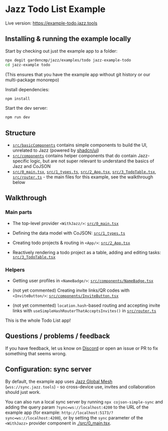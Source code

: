 # Jazz Todo List Example

Live version: https://example-todo.jazz.tools

## Installing & running the example locally

Start by checking out just the example app to a folder:

```bash
npx degit gardencmp/jazz/examples/todo jazz-example-todo
cd jazz-example todo
```

(This ensures that you have the example app without git history or our multi-package monorepo)

Install dependencies:

```bash
npm install
```

Start the dev server:

```bash
npm run dev
```

## Structure

- [`src/basicComponents`](./src/basicComponents) contains simple components to build the UI, unrelated to Jazz (powered by [shadcn/ui](https://ui.shadcn.com))
- [`src/components`](./src/components/) contains helper components that do contain Jazz-specific logic, but are not super relevant to understand the basics of Jazz and CoJSON
- [`src/0_main.tsx`](./src/0_main.tsx), [`src/1_types.ts`](./src/1_types.ts), [`src/2_App.tsx`](./src/2_App.tsx), [`src/3_TodoTable.tsx`](./src/3_TodoTable.tsx), [`src/router.ts`](./src/router.ts) - the main files for this example, see the walkthrough below

## Walkthrough

### Main parts

- The top-level provider `<WithJazz/>`: [`src/0_main.tsx`](./src/0_main.tsx)

- Defining the data model with CoJSON: [`src/1_types.ts`](./src/1_types.ts)

- Creating todo projects & routing in `<App/>`: [`src/2_App.tsx`](./src/2_App.tsx)

- Reactively rendering a todo project as a table, adding and editing tasks: [`src/3_TodoTable.tsx`](./src/3_TodoTable.tsx)

### Helpers

- Getting user profiles in `<NameBadge/>`: [`src/components/NameBadge.tsx`](./src/components/NameBadge.tsx)

- (not yet commented) Creating invite links/QR codes with `<InviteButton/>`: [`src/components/InviteButton.tsx`](./src/components/InviteButton.tsx)

- (not yet commented) `location.hash`-based routing and accepting invite links with `useSimpleHashRouterThatAcceptsInvites()` in [`src/router.ts`](./src/router.ts)

This is the whole Todo List app!

## Questions / problems / feedback

If you have feedback, let us know on [Discord](https://discord.gg/utDMjHYg42) or open an issue or PR to fix something that seems wrong.


## Configuration: sync server

By default, the example app uses [Jazz Global Mesh](https://jazz.tools/mesh) (`wss://sync.jazz.tools`) - so cross-device use, invites and collaboration should just work.

You can also run a local sync server by running `npx cojson-simple-sync` and adding the query param `?sync=ws://localhost:4200` to the URL of the example app (for example: `http://localhost:5173/?sync=ws://localhost:4200`), or by setting the `sync` parameter of the `<WithJazz>` provider component in [./src/0_main.tsx](./src/0_main.tsx).

